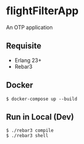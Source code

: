 flightFilterApp
=====

An OTP application

Requisite 
----
* Erlang 23+
* Rebar3 

Docker
-----

    $ docker-compose up --build

Run in Local (Dev)
----
    $ ./rebar3 compile
    $ ./rebar3 shell